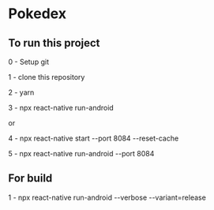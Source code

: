 # Pokedex

 

## To run this project 
 

0 - Setup git
 

1 - clone this repository
 

2 - yarn
 

3 - npx react-native run-android
 

or


4 - npx react-native start --port 8084 --reset-cache

5 - npx react-native run-android --port 8084

## For build

1 - npx react-native run-android --verbose --variant=release
